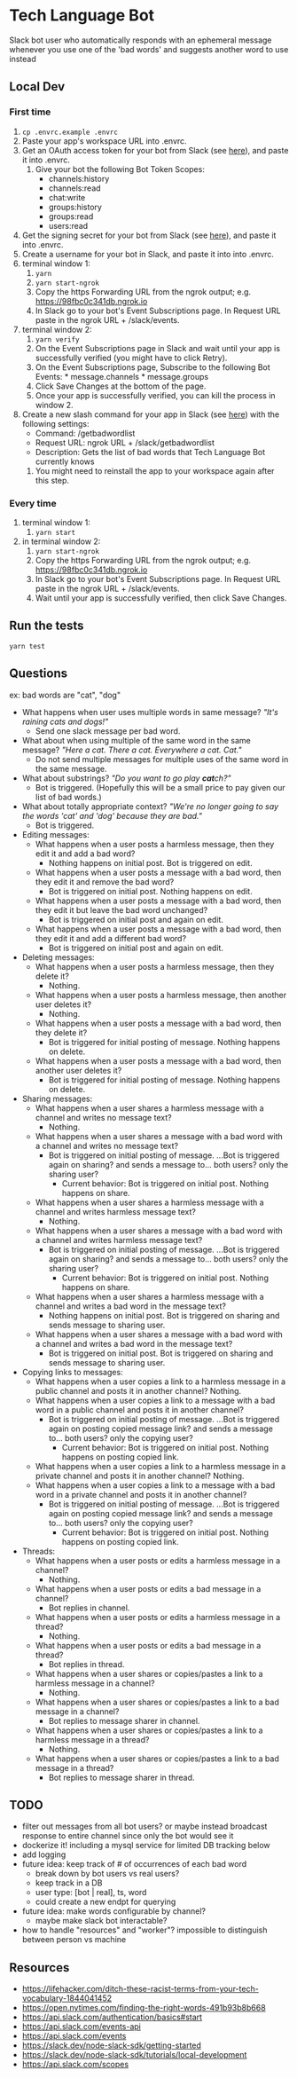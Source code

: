 # Tech Language Bot
Slack bot user who automatically responds with an ephemeral message whenever you use one of the 'bad words' and suggests another word to use instead


## Local Dev
### First time

1. ``` cp .envrc.example .envrc ```
1. Paste your app's workspace URL into .envrc.
1. Get an OAuth access token for your bot from Slack (see [here](https://api.slack.com/authentication/token-types#bot)), and paste it into .envrc.
    1. Give your bot the following Bot Token Scopes:
        * channels:history
        * channels:read
        * chat:write
        * groups:history
        * groups:read
        * users:read
1. Get the signing secret for your bot from Slack (see [here](https://api.slack.com/authentication/verifying-requests-from-slack)), and paste it into .envrc.
1. Create a username for your bot in Slack, and paste it into into .envrc.
1. terminal window 1:
    1. ``` yarn ```
    1. ``` yarn start-ngrok ```
    1. Copy the https Forwarding URL from the ngrok output; e.g. https://98fbc0c341db.ngrok.io
    1. In Slack go to your bot's Event Subscriptions page. In Request URL paste in the ngrok URL + /slack/events.
1. terminal window 2:
    1. ``` yarn verify ```
    1. On the Event Subscriptions page in Slack and wait until your app is successfully verified (you might have to click Retry).
    1. On the Event Subscriptions page, Subscribe to the following Bot Events:
            * message.channels
            * message.groups
    1. Click Save Changes at the bottom of the page.
    1. Once your app is successfully verified, you can kill the process in window 2.
1. Create a new slash command for your app in Slack (see [here](https://api.slack.com/interactivity/slash-commands)) with the following settings:
    * Command: /getbadwordlist
    * Request URL: ngrok URL + /slack/getbadwordlist
    * Description: Gets the list of bad words that Tech Language Bot currently knows
    1. You might need to reinstall the app to your workspace again after this step.


### Every time
1. terminal window 1:
    1. ``` yarn start ```
1. in terminal window 2:
    1. ``` yarn start-ngrok ```
    1. Copy the https Forwarding URL from the ngrok output; e.g. https://98fbc0c341db.ngrok.io
    1. In Slack go to your bot's Event Subscriptions page. In Request URL paste in the ngrok URL + /slack/events.
    1. Wait until your app is successfully verified, then click Save Changes.


## Run the tests
``` yarn test ```


## Questions
ex: bad words are "cat", "dog"
* What happens when user uses multiple words in same message? _"It's raining cats and dogs!"_
    * Send one slack message per bad word.
* What about when using multiple of the same word in the same message? _"Here a cat. There a cat. Everywhere a cat. Cat."_
    * Do not send multiple messages for multiple uses of the same word in the same message.
* What about substrings? _"Do you want to go play **cat**ch?"_
    * Bot is triggered. (Hopefully this will be a small price to pay given our list of bad words.)
* What about totally appropriate context? _"We're no longer going to say the words 'cat' and 'dog' because they are bad."_
    * Bot is triggered.
* Editing messages:
    * What happens when a user posts a harmless message, then they edit it and add a bad word?
        * Nothing happens on initial post. Bot is triggered on edit.
    * What happens when a user posts a message with a bad word, then they edit it and remove the bad word?
        * Bot is triggered on initial post. Nothing happens on edit.
    * What happens when a user posts a message with a bad word, then they edit it but leave the bad word unchanged?
        * Bot is triggered on initial post and again on edit.
    * What happens when a user posts a message with a bad word, then they edit it and add a different bad word?
        * Bot is triggered on initial post and again on edit.
* Deleting messages:
    * What happens when a user posts a harmless message, then they delete it?
        * Nothing.
    * What happens when a user posts a harmless message, then another user deletes it?
        * Nothing.
    * What happens when a user posts a message with a bad word, then they delete it?
        * Bot is triggered for initial posting of message. Nothing happens on delete.
    * What happens when a user posts a message with a bad word, then another user deletes it?
        * Bot is triggered for initial posting of message. Nothing happens on delete.
* Sharing messages:
    * What happens when a user shares a harmless message with a channel and writes no message text?
        * Nothing.
    * What happens when a user shares a message with a bad word with a channel and writes no message text?
        * Bot is triggered on initial posting of message. ...Bot is triggered again on sharing? and sends a message to... both users? only the sharing user?
            * Current behavior: Bot is triggered on initial post. Nothing happens on share.
    * What happens when a user shares a harmless message with a channel and writes harmless message text?
        * Nothing.
    * What happens when a user shares a message with a bad word with a channel and writes harmless message text?
        * Bot is triggered on initial posting of message. ...Bot is triggered again on sharing? and sends a message to... both users? only the sharing user?
            * Current behavior: Bot is triggered on initial post. Nothing happens on share.
    * What happens when a user shares a harmless message with a channel and writes a bad word in the message text?
        * Nothing happens on initial post. Bot is triggered on sharing and sends message to sharing user.
    * What happens when a user shares a message with a bad word with a channel and writes a bad word in the message text?
        * Bot is triggered on initial post. Bot is triggered on sharing and sends message to sharing user.
* Copying links to messages:
    * What happens when a user copies a link to a harmless message in a public channel and posts it in another channel?
        Nothing.
    * What happens when a user copies a link to a message with a bad word in a public channel and posts it in another channel?
        * Bot is triggered on initial posting of message. ...Bot is triggered again on posting copied message link? and sends a message to... both users? only the copying user?
            * Current behavior: Bot is triggered on initial post. Nothing happens on posting copied link.
    * What happens when a user copies a link to a harmless message in a private channel and posts it in another channel?
        Nothing.
    * What happens when a user copies a link to a message with a bad word in a private channel and posts it in another channel?
        * Bot is triggered on initial posting of message. ...Bot is triggered again on posting copied message link? and sends a message to... both users? only the copying user?
            * Current behavior: Bot is triggered on initial post. Nothing happens on posting copied link.
* Threads:
    * What happens when a user posts or edits a harmless message in a channel?
        * Nothing.
    * What happens when a user posts or edits a bad message in a channel?
        * Bot replies in channel.
    * What happens when a user posts or edits a harmless message in a thread?
        * Nothing.
    * What happens when a user posts or edits a bad message in a thread?
        * Bot replies in thread.
    * What happens when a user shares or copies/pastes a link to a harmless message in a channel?
        * Nothing.
    * What happens when a user shares or copies/pastes a link to a bad message in a channel?
        * Bot replies to message sharer in channel.
    * What happens when a user shares or copies/pastes a link to a harmless message in a thread?
        * Nothing.
    * What happens when a user shares or copies/pastes a link to a bad message in a thread?
        * Bot replies to message sharer in thread.


## TODO
* filter out messages from all bot users? or maybe instead broadcast response to entire channel since only the bot would see it
* dockerize it! including a mysql service for limited DB tracking below
* add logging
* future idea: keep track of # of occurrences of each bad word
    * break down by bot users vs real users?
    * keep track in a DB
    * user type: [bot | real], ts, word
    * could create a new endpt for querying
* future idea: make words configurable by channel?
    * maybe make slack bot interactable?
* how to handle "resources" and "worker"? impossible to distinguish between person vs machine


## Resources
* https://lifehacker.com/ditch-these-racist-terms-from-your-tech-vocabulary-1844041452
* https://open.nytimes.com/finding-the-right-words-491b93b8b668
* https://api.slack.com/authentication/basics#start
* https://api.slack.com/events-api
* https://api.slack.com/events
* https://slack.dev/node-slack-sdk/getting-started
* https://slack.dev/node-slack-sdk/tutorials/local-development
* https://api.slack.com/scopes
